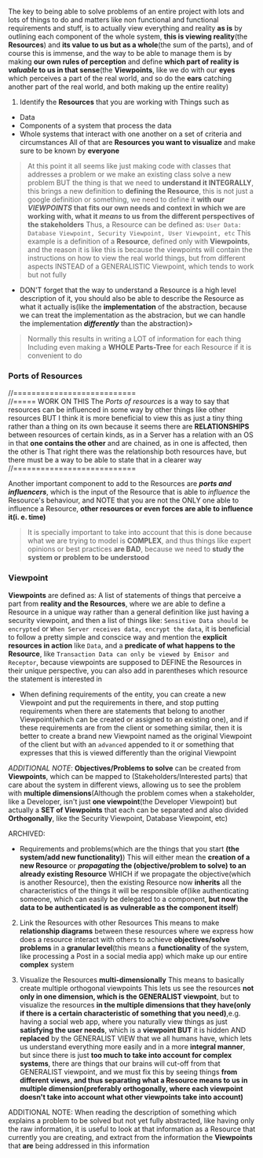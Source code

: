 

The key to being able to solve problems of an entire project with lots and lots of things to do and matters like non functional and functional requirements and stuff, is to actually view everything and reality **as is** by outlining each component of the whole system, **this is viewing reality**(the **Resources**) and **its value to us but as a whole**(the sum of the parts), and of course this is immense, and the way to be able to manage them is by making **our own rules of perception** and define **which part of reality is *valuable* to us in that sense**(the **Viewpoints**, like we do with our **eyes** which perceives a part of the real world, and so do the **ears** catching another part of the real world, and both making up the entire reality)
1. Identify the **Resources** that you are working with
Things such as 
* Data
* Components of a system that process the data
* Whole systems that interact with one another on a set of criteria and circumstances
All of that are **Resources you want to visualize** and make sure to be known by **everyone**
> At this point it all seems like just making code with classes that addresses a problem or we make an existing class solve a new problem
> BUT the thing is that we need to **understand it INTEGRALLY**, this brings a new definition to **defining the Resource**, this is not just a google definition or something, we need to define it **with our *VIEWPOINTS* that fits our own needs and context in which we are working with, what it *means* to us from the different perspectives of the stakeholders**
> Thus, a Resource can be defined as:
	`User Data: Database Viewpoint, Security Viewpoint, User Viewpoint, etc`
> This example is a definition of a **Resource**, defined only with **Viewpoints**, and the reason it is like this is because the viewpoints will contain the instructions on how to view the real world things, but from different aspects INSTEAD of a GENERALISTIC Viewpoint, which tends to work but not fully
- DON'T forget that the way to understand a Resource is a high level description of it, you should also be able to describe the Resource as what it actually is(like the **implementation** of the abstraction, because we can treat the implementation as the abstracion, but we can handle the implementation ***differently*** than the abstraction)>
> Normally this results in writing a LOT of information for each thing
> Including even making a **WHOLE Parts-Tree** for each Resource if it is convenient to do
 
### Ports of Resources
//===========================  
//=====  WORK ON THIS
The *Ports of resources* is a way to say that resources can be influenced in some way by other things like other resources
BUT I think it is more beneficial to view this as just a tiny thing rather than a thing on its own because it seems there are **RELATIONSHIPS** between resources of certain kinds, as in a Server has a relation with an OS in that **one contains the other** and are chained, as in one is affected, then the other is
That right there was the relationship both resources have, but there must be a way to be able to state that in a clearer way
//===========================  

Another important component to add to the Resources are ***ports and influencers***, which is the input of the Resource that is able to *influence* the Resource's behaviour, and NOTE that you are not the ONLY one able to influence a Resource, **other resources or even forces are able to influence it(i. e. time)**
> It is specially important to take into account that this is done because what we are trying to model is **COMPLEX**, and thus things like expert opinions or best practices **are BAD**, because we need to **study the system or problem to be understood**

### Viewpoint 
**Viewpoints** are defined as: A list of statements of things that perceive a part from **reality and the Resources**, where we are able to define a Resource in a unique way rather than a general definition like just having a security viewpoint, and then a list of things like: `Sensitive Data should be encrypted` or `When Server receives data, encrypt the data`, it is beneficial to follow a pretty simple and conscice way and mention the **explicit resources in action** like `Data`, and a **predicate of what happens to the Resource**, like `Transaction Data can only be viewed by Emisor and Receptor`, because viewpoints are supposed to DEFINE the Resources in their unique perspective, you can also add in parentheses which resource the statement is interested in
   - When defining requirements of the entity, you can create a new Viewpoint and put the requirements in there, and stop putting requirements when there are statements that belong to another Viewpoint(which can be created or assigned to an existing one), and if these requirements are from the client or something similar, then it is better to create a brand new Viewpoint named as the original Viewpoint of the client but with an `advanced` appended to it or something that expresses that this is viewed differently than the original Viewpoint

*ADDITIONAL NOTE*: **Objectives/Problems to solve** can be created from **Viewpoints**, which can be mapped to (Stakeholders/Interested parts) that care about the system in different views, allowing us to see the problem with **multiple dimensions**(Although the problem comes when a stakeholder, like a Developer, isn't just **one viewpoint**(the Developer Viewpoint) but actually a **SET of Viewpoints** that each can be separated and also divided **Orthogonally**, like the Security Viewpoint, Database Viewpoint, etc)

ARCHIVED:
* Requirements and problems(which are the things that you start **(the system/add new functionality)**)
	This will either mean the **creation of a new Resource** or ***propagating* the (objective/problem to solve) to an already existing Resource**
	WHICH if we propagate the objective(which is another Resource), then the existing Resource now **inherits** all the characteristics of the things it will be responsible of(like authenticating someone, which can easily be delegated to a component, **but now the data to be authenticated is as vulnerable as the component itself**)


2. Link the Resources with other Resources
This means to make **relationship diagrams** between these resources where we express how does a resource interact with others to achieve **objectives/solve problems** in a **granular level**(this means a **functionality** of the system, like processing a Post in a social media app) which make up our entire **complex** system


3. Visualize the Resources **multi-dimensionally**
This means to basically create multiple orthogonal viewpoints
This lets us see the resources **not only in one dimension, which is the GENERALIST viewpoint**, but to visualize the resources **in the multiple dimensions that they have(only if there is a certain characteristic of something that you need)**,e.g. having a social web app, where you naturally view things as just **satisfying the user needs**, which is a **viewpoint BUT** it is hidden AND **replaced** by the GENERALIST VIEW that we all humans have, which lets us understand everything more easily and in a more **integral manner**, but since there is just **too much to take into account for complex systems**, there are things that our brains will cut-off from that GENERALIST viewpoint, and we must fix this by seeing things **from different views, and thus separating what a Resource means to us in multiple dimension(preferably orthogonally, where each viewpoint doesn't take into account what other viewpoints take into account)**

ADDITIONAL NOTE: When reading the description of something which explains a problem to be solved but not yet fully abstracted, like having only the raw information, it is useful to look at that information as a Resource that currently you are creating, and extract from the information the **Viewpoints** that **are** being addressed in this information